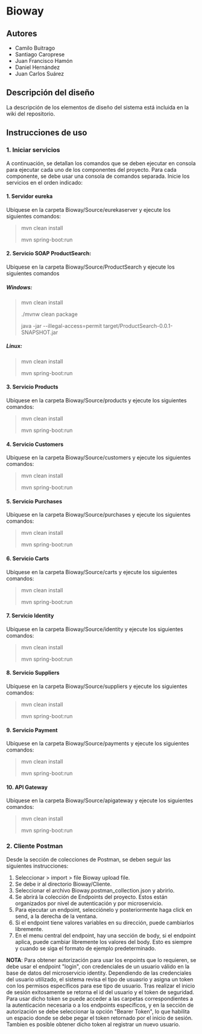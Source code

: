 # Bioway

## Autores
- Camilo Buitrago
- Santiago Caroprese
- Juan Francisco Hamón
- Daniel Hernández
- Juan Carlos Suárez

## Descripción del diseño

La descripción de los elementos de diseño del sistema está incluida en la wiki del repositorio.

## Instrucciones de uso


### 1. Iniciar servicios

A continuación, se detallan los comandos que se deben ejecutar en consola para ejecutar cada uno de los componentes del proyecto. Para cada componente, se debe usar una consola de comandos separada. Inicie los servicios en el orden indicado:

#### 1. Servidor eureka
Ubíquese en la carpeta Bioway/Source/eurekaserver y ejecute los siguientes comandos:

> mvn clean install
> 
> mvn spring-boot:run

#### 2. Servicio SOAP ProductSearch:

Ubíquese en la carpeta Bioway/Source/ProductSearch y ejecute los siguientes comandos

##### Windows:

> mvn clean install
> 
> ./mvnw clean package
> 
> java -jar --illegal-access=permit target/ProductSearch-0.0.1-SNAPSHOT.jar

##### Linux: 

> mvn clean install
> 
> mvn spring-boot:run

#### 3. Servicio Products

Ubíquese en la carpeta Bioway/Source/products y ejecute los siguientes comandos:

> mvn clean install
> 
> mvn spring-boot:run

#### 4. Servicio Customers

Ubíquese en la carpeta Bioway/Source/customers y ejecute los siguientes comandos:

> mvn clean install
> 
> mvn spring-boot:run

#### 5. Servicio Purchases

Ubíquese en la carpeta Bioway/Source/purchases y ejecute los siguientes comandos:

> mvn clean install
> 
> mvn spring-boot:run

#### 6. Servicio Carts

Ubíquese en la carpeta Bioway/Source/carts y ejecute los siguientes comandos:

> mvn clean install
> 
> mvn spring-boot:run

#### 7. Servicio Identity

Ubíquese en la carpeta Bioway/Source/identity y ejecute los siguientes comandos:

> mvn clean install
> 
> mvn spring-boot:run

#### 8. Servicio Suppliers

Ubíquese en la carpeta Bioway/Source/suppliers y ejecute los siguientes comandos:

> mvn clean install
> 
> mvn spring-boot:run

#### 9. Servicio Payment

Ubíquese en la carpeta Bioway/Source/payments y ejecute los siguientes comandos:

> mvn clean install
> 
> mvn spring-boot:run

#### 10. API Gateway

Ubíquese en la carpeta Bioway/Source/apigateway y ejecute los siguientes comandos:

> mvn clean install
> 
> mvn spring-boot:run



### 2. Cliente Postman

Desde la sección de colecciones de Postman, se deben seguir las siguientes instrucciones:

1. Seleccionar > import > file Bioway upload file.
2. Se debe ir al directorio Bioway/Cliente.
3. Seleccionar el archivo Bioway.postman_collection.json y abrirlo.
4. Se abrirá la colección de Endpoints del proyecto. Estos están organizados por nivel de autenticación y por microservicio.
5. Para ejecutar un endpoint, selecciónelo y posteriormente haga click en send, a la derecha de la ventana.
6. Si el endpoint tiene valores variables en su dirección, puede cambiarlos libremente.
7. En el menu central del endpoint, hay una sección de body, si el endpoint aplica, puede cambiar libremente los valores del body. Esto es siempre y cuando se siga el formato de ejemplo predeterminado.

**NOTA**: Para obtener autorización para usar los enpoints que lo requieren, se debe usar el endpoint "login", con credenciales de un usuario válido en la base de datos del microservicio identity. Dependiendo de las credenciales del usuario utilizado, el sistema revisa el tipo de usuasrio y asigna un token con los permisos específicos para ese tipo de usuario. Tras realizar el inicio de sesión exitosamente se retorna el id del usuario y el token de seguridad. Para usar dicho token se puede acceder a las carpetas correspondientes a la autenticación necesaria o a los endpoints específicos, y en la sección de autorización se debe seleccionar la opción "Bearer Token", lo que habilita un espacio donde se debe pegar el token retornado por el inicio de sesión. Tambien es posible obtener dicho token al registrar un nuevo usuario. 
